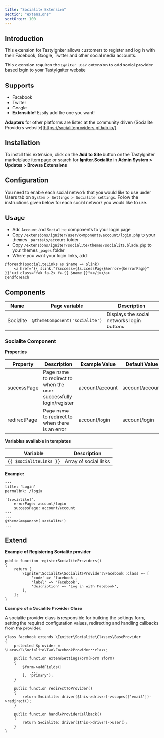 ```yaml
---
title: "Socialite Extension"
section: "extensions"
sortOrder: 100
---
```


## Introduction

This extension for TastyIgniter allows customers to register and log in with their Facebook, Google, Twitter and other
social media accounts.

This extension requires the `Igniter User` extension to add social provider based login to your TastyIgniter website

## Supports

- Facebook
- Twitter
- Google
- **Extensible!** Easily add the one you want!

**Adapters** for other platforms are listed at the community driven (Socialite Providers
website)[https://socialiteproviders.github.io/].

## Installation

To install this extension, click on the **Add to Site** button on the TastyIgniter marketplace item page or search
for **Igniter.Socialite** in **Admin System > Updates > Browse Extensions**

## Configuration

You need to enable each social network that you would like to use under Users tab on
`System > Settings > Socialite settings`. Follow the instructions given below for each social network you would like to
use.

## Usage

- Add `Account` and `Socialite` components to your login page
- Copy `/extensions/igniter/user/components/account/login.php` to your themes `_partials/account` folder
- Copy `/extensions/igniter/socialite/themes/socialite.blade.php` to your themes `_pages` folder
- Where you want your login links, add

```
@foreach($socialiteLinks as $name => $link)
    <a href="{{ $link."?success={$successPage}&error={$errorPage}" }}"><i class="fab fa-2x fa-{{ $name }}"></i></a>
@endforeach
```

## Components

| Name     | Page variable                | Description                                      |
| -------- | ---------------------------- | ------------------------------------------------ |
| Socialite | `@themeComponent('socialite')` | Displays the social networks login buttons              |

### Socialite Component

**Properties**

| Property                 | Description              | Example Value | Default Value |
| ------------------------ | ------------------------ | ------------- | ------------- |
| successPage           | Page name to redirect to when the user successfully login/register           | account/account         | account/account        |
| redirectPage          | Page name to redirect to when there is an error       | account/login         |   account/login |

**Variables available in templates**

| Variable                  | Description                                                  |
| ------------------------- | ------------------------------------------------------------ |
| `{{ $socialiteLinks }}` | Array of social links                                                |

**Example:**

```
---
title: 'Login'
permalink: /login

'[socialite]':
    errorPage: account/login
    successPage: account/account
---
...
@themeComponent('socialite')
...
```

## Extend

**Example of Registering Socialite provider**

```
public function registerSocialiteProviders()
{
    return [
        \Igniter\Socialite\SocialiteProviders\Facebook::class => [
            'code' => 'facebook',
            'label' => 'Facebook',
            'description' => 'Log in with Facebook',
        ],
    ];
}
```

**Example of a Socialite Provider Class**

A socialite provider class is responsible for building the settings form, setting the required configuration values,
redirecting and handling callbacks from the provider.

```
class Facebook extends \Igniter\Socialite\Classes\BaseProvider
{
    protected $provider = \Laravel\Socialite\Two\FacebookProvider::class;

    public function extendSettingsForm(Form $form)
    {
        $form->addFields([
            ...
        ], 'primary');
    }

    public function redirectToProvider()
    {
        return Socialite::driver($this->driver)->scopes(['email'])->redirect();
    }

    public function handleProviderCallback()
    {
        return Socialite::driver($this->driver)->user();
    }
}
```
